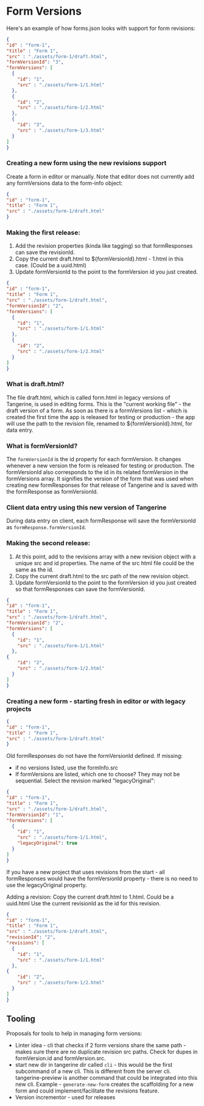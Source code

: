 # Form Versions

Here's an example of how forms.json looks with support for form revisions:

```json
{
"id" : "form-1",
"title" : "Form 1",
"src" : "./assets/form-1/draft.html",
"formVersionId": "3",
"formVersions": [
  {
    "id": "1",
    "src" : "./assets/form-1/1.html"
  },
  {
    "id": "2",
    "src" : "./assets/form-1/2.html"
  },
  {
    "id": "3",
    "src" : "./assets/form-1/3.html"
  }
]
}
```

### Creating a new form using the new revisions support

Create a form in editor or manually. Note that editor does not currently add any formVersions data to the form-info object:

```json
{
"id" : "form-1",
"title" : "Form 1",
"src" : "./assets/form-1/draft.html"
}
```

### Making the first release:

1. Add the revision properties (kinda like tagging) so that formResponses can save the revisionId.
2. Copy the current draft.html to ${formVersionId}.html - 1.html in this case. (Could be a uuid.html)
3. Update formVersionId to the point to the formVersion id you just created.

```json
{
"id" : "form-1",
"title" : "Form 1",
"src" : "./assets/form-1/draft.html",
"formVersionId": "2",
"formVersions": [
  {
    "id": "1",
    "src" : "./assets/form-1/1.html"
  },
  {
    "id": "2",
    "src" : "./assets/form-1/2.html"
  }
]
}
```

### What is draft.html?

The file draft.html, which is called form.html in legacy versions of Tangerine, is used in editing forms. This is the "current working file" - the draft version of a form. As soon as there is a formVersions list - which is created the first time the app is released for testing or production - the app will use the path to the revision file, renamed to ${formVersionId}.html, for data entry.

### What is formVersionId?

The `formVersionId` is the id property for each formVersion. It changes whenever a new version the form is released for testing or production. The formVersionId also corresponds to the id in its related formVersion in the formVersions array. It signifies the version of the form that was used when creating new formResponses for that release of Tangerine and is saved with the formResponse as formVersionId. 

### Client data entry using this new version of Tangerine

During data entry on client, each formResponse will save the formVersionId as `formResponse.formVersionId`. 

### Making the second release:

1. At this point, add to the revisions array with a new revision object with a unique src and id properties. The name of the src html file could be the same as the id.
2. Copy the current draft.html to the src path of the new revision object. 
3. Update formVersionId to the point to the formVersion id you just created so that formResponses can save the formVersionId.


```json
{
"id" : "form-1",
"title" : "Form 1",
"src" : "./assets/form-1/draft.html",
"formVersionId": "2",
"formVersions": [
  {
    "id": "1",
    "src" : "./assets/form-1/1.html"
  },
{
    "id": "2",
    "src" : "./assets/form-1/2.html"
  }
]
}
```

### Creating a new form - starting fresh in editor or with legacy projects

```json
{
"id" : "form-1",
"title" : "Form 1",
"src" : "./assets/form-1/draft.html"
}
```

Old formResponses do not have the formVersionId defined. If missing:
- if no versions listed, use the formInfo.src
- If formVersions are listed, which one to choose? They may not be sequential. Select the revision marked "legacyOriginal":

```json
{
"id" : "form-1",
"title" : "Form 1",
"src" : "./assets/form-1/draft.html",
"formVersionId": "1",
"formVersions": [
  {
    "id": "1",
    "src" : "./assets/form-1/1.html",
    "legacyOriginal": true
  }
]
}
```

If you have a new project that uses revisions from the start - all formResponses would have the formVersionId property - there is no need to use the legacyOriginal property. 
 
Adding a revision:
Copy the current draft.html to 1.html. Could be a uuid.html
Use the current revisionId as the id for this revision.

```json
{
"id" : "form-1",
"title" : "Form 1",
"src" : "./assets/form-1/draft.html",
"revisionId": "2",
"revisions": [
  {
    "id": "1",
    "src" : "./assets/form-1/1.html"
  },
{
    "id": "2",
    "src" : "./assets/form-1/2.html"
  }
]
}
```

## Tooling

Proposals for tools to help in managing form versions:

- Linter idea - cli that checks if 2 form versions share the same path - makes sure there are no duplicate revision src paths. Check for dupes in formVersion.id and formVersion.src.
- start new dir in tangerine dir called `cli` - this would be the first subcommand of a new cli. This is different from the server cli. tangerine-preview is another command that could be integrated into this new cli. Example - `generate-new-form` creates the scaffolding for a new form and could implement/facilitate the revisions feature.
- Version incrementor - used for releases


